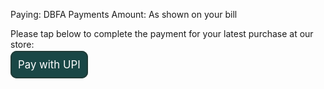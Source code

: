 Paying: DBFA Payments
Amount: As shown on your bill

Please tap below to complete the payment for your latest purchase at our store:


<a href="upi://pay?pa=payments.delta@upi&pn=DELTAPAYMENTS&cu=INR" id="__UPI_BUTTON__" style="background: #1a4746;border: 2px solid #213b37;padding: 10px;text-decoration: none;color: white;font-size: larger;border-radius: 10px;">Pay with UPI</a>
